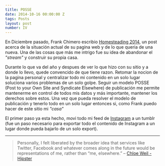 ```yaml
---
title: POSSE
date: 2014-10-16 00:00:00 Z
tags: Posts
layout: post
number: IV
---
```


En Diciembre pasado, Frank Chimero escribio [Homesteading 2014](http://frankchimero.com/blog/homesteading-2014/), un post acerca de la situación actual de su pagina web y de lo que queria de una nueva. Una de las cosas que más me intrigo fue su idea de abandonar el *"stream"* y construir su propia casa.

Durante lo que va del año y despues de ver lo que hizo con su sitio y a donde lo llevo, quede convencido de que tiene razon. Retomar la nocion de la pagina personal y centralizar todo mi contenido en un solo lugar soluciona varios problemas de un solo golpe. Seguir un modelo POSSE (Post to your Own Site and Syndicate Elsewhere) de publicación me permite mantenerme en control de todos mis datos y más importante, mantener los derechos sobre estos. Una vez que pueda resolver el modelo de publicación y tenerlo todo en un solo lugar entonces si, como Frank puedo hacer de este sitio mi *"casa"*

El primer paso ya esta hecho, movi todo mi feed de [Instagram](http://instagram.boneezy.com) a un tumblr (fue un paso necesario para exportar todo el contenido de Instagram a un lugar donde pueda bajarlo de un solo export).

----------------------------------------------

>Personally, I felt liberated by the broader idea that services like Twitter, Facebook and whatever comes along in the future would be representations of me, rather than “me, elsewhere.” – [Chloe Weil - Hipster](http://chloeweil.com/blog/hipster)
